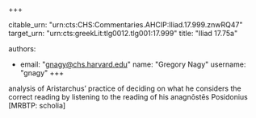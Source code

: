 +++


citable_urn: "urn:cts:CHS:Commentaries.AHCIP:Iliad.17.999.znwRQ47"
target_urn: "urn:cts:greekLit:tlg0012.tlg001:17.999"
title: "Iliad 17.75a"

authors:
- email: "gnagy@chs.harvard.edu"
  name: "Gregory Nagy"
  username: "gnagy"
+++

<p>analysis of Aristarchus’ practice of deciding on what he considers the correct reading by listening to the reading of his anagnōstēs Posidonius [MRBTP: scholia]</p>
